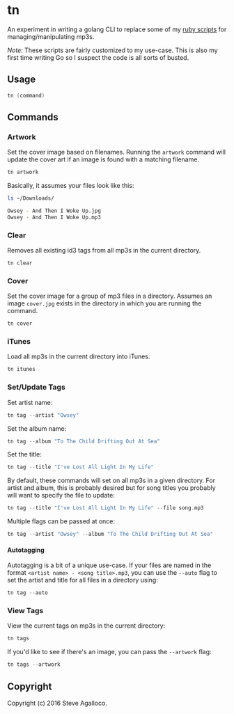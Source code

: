 # tn

An experiment in writing a golang CLI to replace some of my [ruby scripts](https://github.com/stve/bin) for managing/manipulating mp3s.

*Note:* These scripts are fairly customized to my use-case. This is also my first time writing Go so I suspect the code is all sorts of busted.

## Usage

```go
tn (command)
```

## Commands

### Artwork

Set the cover image based on filenames. Running the `artwork` command will update the cover art if an image is found with a matching filename.

```go
tn artwork
```

Basically, it assumes your files look like this:

```sh
ls ~/Downloads/

Owsey - And Then I Woke Up.jpg
Owsey - And Then I Woke Up.mp3
```

### Clear

Removes all existing id3 tags from all mp3s in the current directory.

```go
tn clear
```

### Cover

Set the cover image for a group of mp3 files in a directory. Assumes an image `cover.jpg` exists in the directory in which you are running the command.

```go
tn cover
```

### iTunes

Load all mp3s in the current directory into iTunes.

```go
tn itunes
```

### Set/Update Tags

Set artist name:

```go
tn tag --artist "Owsey"
```

Set the album name:

```go
tn tag --album "To The Child Drifting Out At Sea"
```

Set the title:

```go
tn tag --title "I've Lost All Light In My Life"
```

By default, these commands will set on all mp3s in a given directory. For artist and album, this is probably desired but for song titles you probably will want to specify the file to update:

```go
tn tag --title "I've Lost All Light In My Life" --file song.mp3
```

Multiple flags can be passed at once:

```go
tn tag --artist "Owsey" --album "To The Child Drifting Out At Sea"
```

#### Autotagging

Autotagging is a bit of a unique use-case. If your files are named in the format `<artist name> - <song title>.mp3`, you can use the `--auto` flag to set the artist and title for all files in a directory using:

```go
tn tag --auto
```

### View Tags

View the current tags on mp3s in the current directory:

```go
tn tags
```

If you'd like to see if there's an image, you can pass the `--artwork` flag:

```go
tn tags --artwork
```

## Copyright

Copyright (c) 2016 Steve Agalloco.
